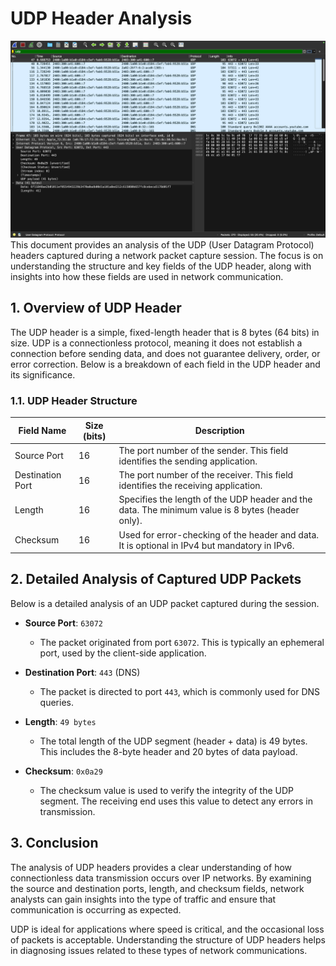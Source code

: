 # UDP Header Analysis
![image](../assets/UDP.png)
This document provides an analysis of the UDP (User Datagram Protocol) headers captured during a network packet capture session. The focus is on understanding the structure and key fields of the UDP header, along with insights into how these fields are used in network communication.

## 1. Overview of UDP Header

The UDP header is a simple, fixed-length header that is 8 bytes (64 bits) in size. UDP is a connectionless protocol, meaning it does not establish a connection before sending data, and does not guarantee delivery, order, or error correction. Below is a breakdown of each field in the UDP header and its significance.

### 1.1. UDP Header Structure

| Field Name       | Size (bits) | Description |
|------------------|-------------|-------------|
| Source Port      | 16          | The port number of the sender. This field identifies the sending application. |
| Destination Port | 16          | The port number of the receiver. This field identifies the receiving application. |
| Length           | 16          | Specifies the length of the UDP header and the data. The minimum value is 8 bytes (header only). |
| Checksum         | 16          | Used for error-checking of the header and data. It is optional in IPv4 but mandatory in IPv6. |

## 2. Detailed Analysis of Captured UDP Packets


Below is a detailed analysis of an  UDP packet captured during the session.

- **Source Port**: `63072`
  - The packet originated from port `63072`. This is typically an ephemeral port, used by the client-side application.
  
- **Destination Port**: `443` (DNS)
  - The packet is directed to port `443`, which is commonly used for DNS queries.

- **Length**: `49 bytes`
  - The total length of the UDP segment (header + data) is 49 bytes. This includes the 8-byte header and 20 bytes of data payload.

- **Checksum**: `0x0a29`
  - The checksum value is used to verify the integrity of the UDP segment. The receiving end uses this value to detect any errors in transmission.


## 3. Conclusion

The analysis of UDP headers provides a clear understanding of how connectionless data transmission occurs over IP networks. By examining the source and destination ports, length, and checksum fields, network analysts can gain insights into the type of traffic and ensure that communication is occurring as expected.

UDP is ideal for applications where speed is critical, and the occasional loss of packets is acceptable. Understanding the structure of UDP headers helps in diagnosing issues related to these types of network communications.
